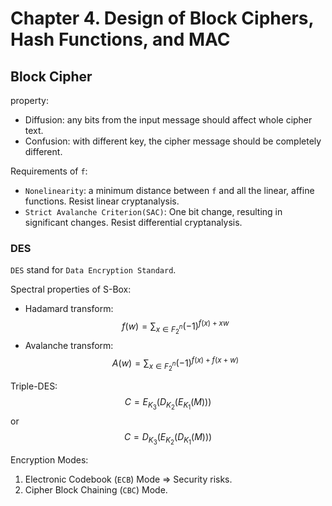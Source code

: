 # Chapter 4. Design of Block Ciphers, Hash Functions, and MAC

## Block Cipher

property:

- Diffusion: any bits from the input message should affect whole cipher text.
- Confusion: with different key, the cipher message should be completely different.

Requirements of `f`:

- `Nonelinearity`: a minimum distance between `f` and all the linear, affine functions. Resist linear cryptanalysis.
- `Strict Avalanche Criterion(SAC)`: One bit change, resulting in significant changes. Resist differential cryptanalysis.

### DES

`DES` stand for `Data Encryption Standard`.

Spectral properties of S-Box:

- Hadamard transform: $$\displaystyle f(w) = \sum_{x \in F_2^n} (-1)^{f(x) + xw}​$$
- Avalanche transform: $$\displaystyle A(w) = \sum_{x \in F_2^n} (-1)^{f(x) + f(x + w)}$$

Triple-DES: $$C = E_{K_3} (D_{K_2} (E_{K_1}(M)))$$ or $$C = D_{K_3} (E_{K_2} (D_{K_1}(M)))$$

Encryption Modes:

1. Electronic Codebook (`ECB`) Mode => Security risks.
2. Cipher Block Chaining (`CBC`) Mode.